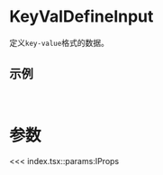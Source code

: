 # KeyValDefineInput

定义`key-value`格式的数据。

<script setup>
import { KeyValDefineInput } from '@wenonly/react-components'
</script>

## 示例

<VueWrapper :component="KeyValDefineInput"></VueWrapper>
<br />

# 参数

<<< index.tsx::params:IProps
